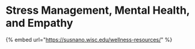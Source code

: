 # Stress Management, Mental Health, and Empathy

{% embed url="https://susnano.wisc.edu/wellness-resources/" %}
